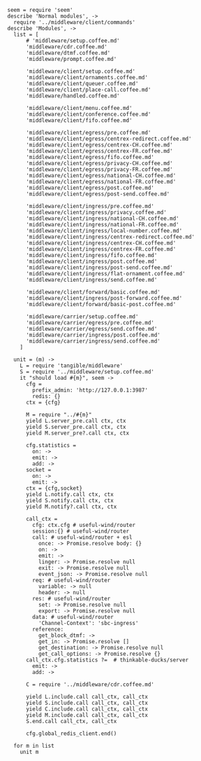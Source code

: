     seem = require 'seem'
    describe 'Normal modules', ->
      require '../middleware/client/commands'
    describe 'Modules', ->
      list = [
          # 'middleware/setup.coffee.md'
          'middleware/cdr.coffee.md'
          'middleware/dtmf.coffee.md'
          'middleware/prompt.coffee.md'

          'middleware/client/setup.coffee.md'
          'middleware/client/ornaments.coffee.md'
          'middleware/client/queuer.coffee.md'
          'middleware/client/place-call.coffee.md'
          'middleware/handled.coffee.md'

          'middleware/client/menu.coffee.md'
          'middleware/client/conference.coffee.md'
          'middleware/client/fifo.coffee.md'

          'middleware/client/egress/pre.coffee.md'
          'middleware/client/egress/centrex-redirect.coffee.md'
          'middleware/client/egress/centrex-CH.coffee.md'
          'middleware/client/egress/centrex-FR.coffee.md'
          'middleware/client/egress/fifo.coffee.md'
          'middleware/client/egress/privacy-CH.coffee.md'
          'middleware/client/egress/privacy-FR.coffee.md'
          'middleware/client/egress/national-CH.coffee.md'
          'middleware/client/egress/national-FR.coffee.md'
          'middleware/client/egress/post.coffee.md'
          'middleware/client/egress/post-send.coffee.md'

          'middleware/client/ingress/pre.coffee.md'
          'middleware/client/ingress/privacy.coffee.md'
          'middleware/client/ingress/national-CH.coffee.md'
          'middleware/client/ingress/national-FR.coffee.md'
          'middleware/client/ingress/local-number.coffee.md'
          'middleware/client/ingress/centrex-redirect.coffee.md'
          'middleware/client/ingress/centrex-CH.coffee.md'
          'middleware/client/ingress/centrex-FR.coffee.md'
          'middleware/client/ingress/fifo.coffee.md'
          'middleware/client/ingress/post.coffee.md'
          'middleware/client/ingress/post-send.coffee.md'
          'middleware/client/ingress/flat-ornament.coffee.md'
          'middleware/client/ingress/send.coffee.md'

          'middleware/client/forward/basic.coffee.md'
          'middleware/client/ingress/post-forward.coffee.md'
          'middleware/client/forward/basic-post.coffee.md'

          'middleware/carrier/setup.coffee.md'
          'middleware/carrier/egress/pre.coffee.md'
          'middleware/carrier/egress/send.coffee.md'
          'middleware/carrier/ingress/post.coffee.md'
          'middleware/carrier/ingress/send.coffee.md'
        ]

      unit = (m) ->
        L = require 'tangible/middleware'
        S = require '../middleware/setup.coffee.md'
        it "should load #{m}", seem ->
          cfg =
            prefix_admin: 'http://127.0.0.1:3987'
            redis: {}
          ctx = {cfg}

          M = require "../#{m}"
          yield L.server_pre.call ctx, ctx
          yield S.server_pre.call ctx, ctx
          yield M.server_pre?.call ctx, ctx

          cfg.statistics =
            on: ->
            emit: ->
            add: ->
          socket =
            on: ->
            emit: ->
          ctx = {cfg,socket}
          yield L.notify.call ctx, ctx
          yield S.notify.call ctx, ctx
          yield M.notify?.call ctx, ctx

          call_ctx =
            cfg: ctx.cfg # useful-wind/router
            session:{} # useful-wind/router
            call: # useful-wind/router + esl
              once: -> Promise.resolve body: {}
              on: ->
              emit: ->
              linger: -> Promise.resolve null
              exit: -> Promise.resolve null
              event_json: -> Promise.resolve null
            req: # useful-wind/router
              variable: -> null
              header: -> null
            res: # useful-wind/router
              set: -> Promise.resolve null
              export: -> Promise.resolve null
            data: # useful-wind/router
              'Channel-Context': 'sbc-ingress'
            reference:
              get_block_dtmf: ->
              get_in: -> Promise.resolve []
              get_destination: -> Promise.resolve null
              get_call_options: -> Promise.resolve {}
          call_ctx.cfg.statistics ?=  # thinkable-ducks/server
            emit: ->
            add: ->

          C = require '../middleware/cdr.coffee.md'

          yield L.include.call call_ctx, call_ctx
          yield S.include.call call_ctx, call_ctx
          yield C.include.call call_ctx, call_ctx
          yield M.include.call call_ctx, call_ctx
          S.end.call call_ctx, call_ctx

          cfg.global_redis_client.end()

      for m in list
        unit m
